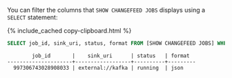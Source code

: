 You can filter the columns that `SHOW CHANGEFEED JOBS` displays using a `SELECT` statement:

{% include_cached copy-clipboard.html %}
~~~ sql
SELECT job_id, sink_uri, status, format FROM [SHOW CHANGEFEED JOBS] WHERE job_id = 997306743028908033;
~~~
~~~
        job_id       |    sink_uri      | status   | format
---------------------+------------------+----------+---------
  997306743028908033 | external://kafka | running  | json
~~~